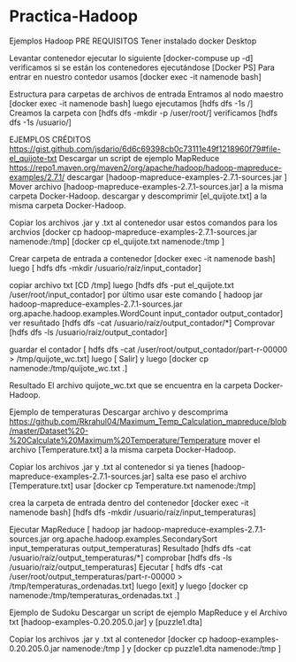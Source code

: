 # Practica-Hadoop
Ejemplos Hadoop
PRE REQUISITOS
Tener instalado docker Desktop

Levantar contenedor
ejecutar lo siguiente [docker-compuse up -d] verificamos si se están los contenedores ejecutándose [Docker PS] Para entrar en nuestro contedor usamos [docker exec -it namenode bash]

Estructura para carpetas de archivos de entrada
Entramos al nodo maestro [docker exec -it namenode bash] luego ejecutamos [hdfs dfs -1s /] Creamos la carpeta con [hdfs dfs -mkdir -p /user/root/] verificamos [hdfs dfs -1s /usuario/]

EJEMPLOS
CRÉDITOS https://gist.github.com/jsdario/6d6c69398cb0c73111e49f1218960f79#file-el_quijote-txt
Descargar un script de ejemplo MapReduce
https://repo1.maven.org/maven2/org/apache/hadoop/hadoop-mapreduce-examples/2.7.1/ descargar [hadoop-mapreduce-examples-2.7.1-sources.jar ] Mover archivo [hadoop-mapreduce-examples-2.7.1-sources.jar] a la misma carpeta Docker-Hadoop. descargar y descomprimir [el_quijote.txt] a la misma carpeta Docker-Hadoop.

Copiar los archivos .jar y .txt al contenedor
usar estos comandos para los archvios [docker cp hadoop-mapreduce-examples-2.7.1-sources.jar namenode:/tmp] [docker cp el_quijote.txt namenode:/tmp ]

Crear carpeta de entrada a contenedor
[docker exec -it namenode bash] luego [ hdfs dfs -mkdir /usuario/raíz/input_contador]

copiar archivo txt
[CD /tmp] luego [hdfs dfs -put el_quijote.txt /user/root/input_contador] por último usar este comando [ hadoop jar hadoop-mapreduce-examples-2.7.1-sources.jar org.apache.hadoop.examples.WordCount input_contador output_contador] ver resuñtado [hdfs dfs -cat /usuario/raíz/output_contador/*] Comprovar [hdfs dfs -ls /usuario/raíz/output_contador]

guardar el contador
[ hdfs dfs -cat /user/root/output_contador/part-r-00000 > /tmp/quijote_wc.txt] luego [ Salir] y luego [docker cp namenode:/tmp/quijote_wc.txt .]

Resultado
El archivo quijote_wc.txt que se encuentra en la carpeta Docker-Hadoop.

Ejemplo de temperaturas
Descargar archivo y descomprima https://github.com/Rkrahul04/Maximum_Temp_Calculation_mapreduce/blob/master/Dataset%20-%20Calculate%20Maximum%20Temperature/Temperature mover el archivo [Temperature.txt] a la misma carpeta Docker-Hadoop.

Copiar los archivos .jar y .txt al contenedor
si ya tienes [hadoop-mapreduce-examples-2.7.1-sources.jar] salta ese paso el archivo [Temperature.txt] usar [docker cp Temperature.txt namenode:/tmp]

crea la carpeta de entrada dentro del contenedor
[docker exec -it namenode bash] [hdfs dfs -mkdir /usuario/raíz/input_temperaturas]

Ejecutar MapReduce
[ hadoop jar hadoop-mapreduce-examples-2.7.1-sources.jar org.apache.hadoop.examples.SecondarySort input_temperaturas output_temperaturas] Resultado [hdfs dfs -cat /usuario/raíz/output_temperaturas/*] comprobar [hdfs dfs -ls /usuario/raíz/output_temperaturas] Ejecutar [ hdfs dfs -cat /user/root/output_temperaturas/part-r-00000 > /tmp/temperaturas_ordenadas.txt] luego [exit] y luego [docker cp namenode:/tmp/temperaturas_ordenadas.txt .]

Ejemplo de Sudoku
Descargar un script de ejemplo MapReduce y el Archivo txt
[hadoop-examples-0.20.205.0.jar] y [puzzle1.dta]

Copiar los archivos .jar y .txt al contenedor
[docker cp hadoop-examples-0.20.205.0.jar namenode:/tmp ] y [docker cp puzzle1.dta namenode:/tmp ]
